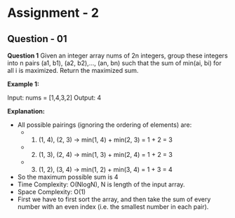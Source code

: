 # Assignment - 2
## Question - 01

**Question 1**
Given an integer array nums of 2n integers, group these integers into n pairs (a1, b1), (a2, b2),..., (an, bn) such that the sum of min(ai, bi) for all i is maximized. Return the maximized sum.

**Example 1:**

Input: nums = [1,4,3,2]
Output: 4

**Explanation:** 
- All possible pairings (ignoring the ordering of elements) are:
    - 1. (1, 4), (2, 3) -> min(1, 4) + min(2, 3) = 1 + 2 = 3
    - 2. (1, 3), (2, 4) -> min(1, 3) + min(2, 4) = 1 + 2 = 3
    - 3. (1, 2), (3, 4) -> min(1, 2) + min(3, 4) = 1 + 3 = 4
- So the maximum possible sum is 4
- Time Complexity: O(NlogN), N is length of the input array.
- Space Complexity: O(1)
- First we have to first sort the array, and then take the sum of every number with an even index (i.e. the smallest number in each pair).



